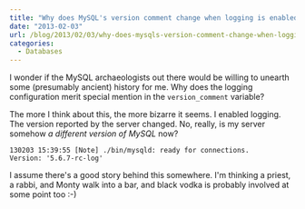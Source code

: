 ```yaml
---
title: "Why does MySQL's version comment change when logging is enabled?"
date: "2013-02-03"
url: /blog/2013/02/03/why-does-mysqls-version-comment-change-when-logging-is-enabled/
categories:
  - Databases
---
```

I wonder if the MySQL archaeologists out there would be willing to unearth some (presumably ancient) history for me. Why does the logging configuration merit special mention in the `version_comment` variable?

The more I think about this, the more bizarre it seems. I enabled logging. The version reported by the server changed. No, really, is my server somehow *a different version of MySQL* now?

    
    130203 15:39:55 [Note] ./bin/mysqld: ready for connections.
    Version: '5.6.7-rc-log'
    

I assume there's a good story behind this somewhere. I'm thinking a priest, a rabbi, and Monty walk into a bar, and black vodka is probably involved at some point too :-)


